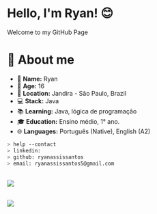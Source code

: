 


<h1>Hello, I'm Ryan! 😊</h1>
Welcome to my GitHub Page

# 📝 About me
- :bust_in_silhouette: <b>Name:</b> Ryan
- :seedling: <b>Age:</b> 16
- :round_pushpin: <b>Location:</b> Jandira - São Paulo, Brazil
- :computer: <b>Stack:</b> Java
- :books: <b>Learning:</b> Java, lógica de programação
- :mortar_board: <b>Education:</b> Ensino médio, 1° ano.
- :globe_with_meridians: <b>Languages:</b> Português (Native), English (A2)

````bash
> help --contact
> linkedin:
> github: ryanassissantos
> email: ryanassissantos5@gmail.com
````

<br>

<div align="left">
  <img src="https://skillicons.dev/icons?i=java,spring,postgres,javascript,html,css,git">
</div>

<br>

![](https://github-readme-stats.vercel.app/api/top-langs/?username=ryanassissantos&theme=tokyonight&hide_border=false&include_all_commits=false&count_private=false&layout=compact)

<!-- Proudly created with GPRM ( https://gprm.itsvg.in ) -->

























